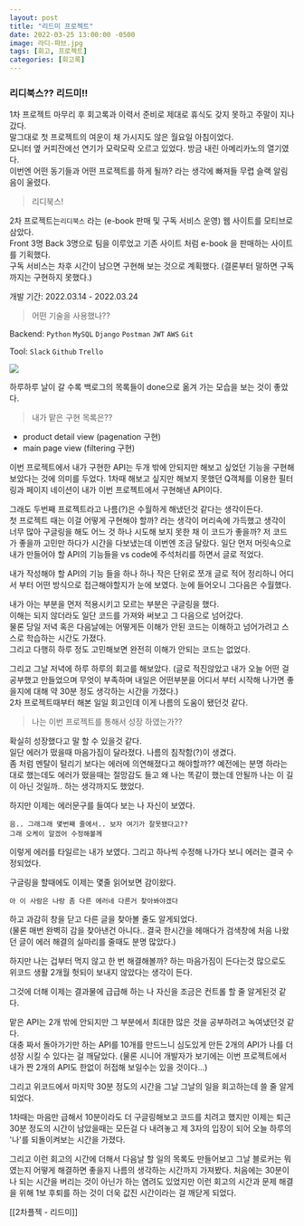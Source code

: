 ```yaml
---
layout: post
title: "리드미 프로젝트"
date: 2022-03-25 13:00:00 -0500
image: 라디-파브.jpg 
tags: [회고, 프로젝트]
categories: [회고록]
---
```


### 리디북스?? 리드미!!

1차 프로젝트 마무리 후 회고록과 이력서 준비로 제대로 휴식도 갖지 못하고 주말이 지나갔다.  
말그대로 첫 프로젝트의 여운이 채 가시지도 않은 월요일 아침이었다.  
모니터 옆 커피잔에선 연기가 모락모락 오르고 있었다. 방금 내린 아메리카노의 열기였다.  
이번엔 어떤 동기들과 어떤 프로젝트를 하게 될까? 라는 생각에 빠져들 무렵 슬랙 알림음이 울렸다.

> 리디북스!

2차 프로젝트는`리디북스` 라는 (e-book 판매 및 구독 서비스 운영) 웹 사이트를 모티브로 삼았다.  
Front 3명 Back 3명으로 팀을 이루었고 기존 사이트 처럼 e-book 을 판매하는 사이트를 기획했다.  
구독 서비스는 차후 시간이 남으면 구현해 보는 것으로 계획했다. (결론부터 말하면 구독까지는 구현하지 못했다.)

개발 기간: 2022.03.14 - 2022.03.24

> 어떤 기술을 사용했나??

Backend: `Python` `MySQL` `Django` `Postman` `JWT` `AWS` `Git`

Tool: `Slack` `Github` `Trello`

![](https://media.vlpt.us/images/lkdfj6/post/cbc573c9-ae5c-4721-95ad-2e4b87b9f04f/%E1%84%90%E1%85%B3%E1%84%85%E1%85%A6%E1%86%AF%E1%84%85%E1%85%A9.png)

하루하루 날이 갈 수록 백로그의 목록들이 done으로 옮겨 가는 모습을 보는 것이 좋았다.

> 내가 맡은 구현 목록은??

-   product detail view (pagenation 구현)
-   main page view (filtering 구현)

이번 프로젝트에서 내가 구현한 API는 두개 밖에 안되지만 해보고 싶었던 기능을 구현해보았다는 것에 의미를 두었다. 1차때 해보고 싶지만 해보지 못했던 Q객체를 이용한 필터링과 페이지 네이션이 내가 이번 프로젝트에서 구현해낸 API이다.

그래도 두번째 프로젝트라고 나름(?)은 수월하게 해냈던것 같다는 생각이든다.  
첫 프로젝트 때는 이걸 어떻게 구현해야 할까? 라는 생각이 머리속에 가득했고 생각이 너무 많아 구글링을 해도 어느 것 하나 시도해 보지 못한 채 이 코드가 좋을까? 저 코드가 좋을까 고민만 하다가 시간을 다보냈는데 이번엔 조금 달랐다. 일단 먼저 머릿속으로 내가 만들어야 할 API의 기능들을 vs code에 주석처리를 하면서 글로 적었다.

내가 작성해야 할 API의 기능 들을 하나 하나 작은 단위로 쪼개 글로 적어 정리하니 어디서 부터 어떤 방식으로 접근해야할지가 눈에 보였다. 눈에 들어오니 그다음은 수월했다.

내가 아는 부분을 먼저 적용시키고 모르는 부분은 구글링을 했다.  
이해는 되지 않더라도 일단 코드를 가져와 써보고 그 다음으로 넘어갔다.  
물론 당일 저녁 혹은 다음날에는 어떻게든 이해가 안된 코드는 이해하고 넘어가려고 스스로 학습하는 시간도 가졌다.  
그리고 다행히 하루 정도 고민해보면 완전히 이해가 안되는 코드는 없었다.

그리고 그날 저녁에 하루 하루의 회고를 해보았다. (글로 적진않았고 내가 오늘 어떤 걸 공부했고 만들었으며 무엇이 부족하며 내일은 어떤부분을 어디서 부터 시작해 나가면 좋을지에 대해 약 30분 정도 생각하는 시간을 가졌다.)  
2차 프로젝트때부터 해본 일일 회고인데 이게 나름의 도움이 됐던것 같다.

> 나는 이번 프로젝트를 통해서 성장 하였는가??

확실히 성장했다고 말 할 수 있을것 같다.  
일단 에러가 떴을때 마음가짐이 달라졌다. 나름의 침착함(?)이 생겼다.  
좀 처럼 멘탈이 털리기 보다는 에러에 의연해졌다고 해야할까?? 예전에는 분명 하라는 대로 했는데도 에러가 떴을때는 절망감도 들고 왜 나는 똑같이 했는데 안될까 나는 이 길이 아닌 것일까.. 하는 생각까지도 했었다.

하지만 이제는 에러문구를 들여다 보는 나 자신이 보였다.

`음.. 그래그래 몇번째 줄에서.. 보자 여기가 잘못됐다고??`  
`그래 오케이 알겠어 수정해볼께`

이렇게 에러를 타일르는 내가 보였다. 그리고 하나씩 수정해 나가다 보니 에러는 결국 수정되었다.

구글링을 할때에도 이제는 몇줄 읽어보면 감이왔다.

`아 이 사람은 나랑 좀 다른 에러네 다른거 찾아봐야겠다`

하고 과감히 창을 닫고 다른 글을 찾아볼 줄도 알게되었다.  
(물론 매번 완벽히 감을 찾아낸건 아니다.. 결국 한시간을 헤매다가 검색창에 처음 나왔던 글이 에러 해결의 실마리를 줄때도 분명 많았다.)

하지만 나는 겁부터 먹지 않고 한 번 해결해볼까? 하는 마음가짐이 든다는것 많으로도 위코드 생활 2개월 헛되이 보내지 않았다는 생각이 든다.

그것에 더해 이제는 결과물에 급급해 하는 나 자신을 조금은 컨트롤 할 줄 알게된것 같다.

맡은 API는 2개 밖에 안되지만 그 부분에서 최대한 많은 것을 공부하려고 녹여냈던것 같다.  
대충 짜서 돌아가기만 하는 API를 10개를 만드느니 심도있게 만든 2개의 API가 나를 더 성장 시킬 수 있다는 걸 깨달았다. (물론 시니어 개발자가 보기에는 이번 프로젝트에서 내가 짠 2개의 API도 한없이 허접해 보일수는 있을 것이다...)

그리고 위코드에서 마지막 30분 정도의 시간을 그날 그날의 일을 회고하는데 쓸 줄 알게되었다.

1차때는 마음만 급해서 10분이라도 더 구글링해보고 코드를 치려고 했지만 이제는 퇴근 30분 정도의 시간이 남았을때는 모든걸 다 내려놓고 제 3자의 입장이 되어 오늘 하루의 '나'를 되돌이켜보는 시간을 가졌다.

그리고 이런 회고의 시간에 더해서 다음날 할 일의 목록도 만들어보고 그날 블로커는 뭐였는지 어떻게 해결하면 좋을지 나름의 생각하는 시간까지 가져봤다. 처음에는 30분이나 되는 시간을 버리는 것이 아닌가 하는 염려도 있었지만 이런 회고의 시간과 문제 해결을 위해 1보 후퇴를 하는 것이 더욱 값진 시간이라는 걸 깨닫게 되었다.

[[2차플젝 - 리드미]]

